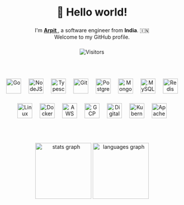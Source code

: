 ###

<h1 align="center">👋 Hello world!</h1>

###

<p align="center">
    I'm <strong>
        <a href="https://github.com/arpit9616">
            Arpit
        </a>
    </strong>, a software engineer from <strong>India</strong>. 🇮🇳
    <br />
    Welcome to my GitHub profile.
</p>

###

<div align="center">

![Visitors](https://api.visitorbadge.io/api/visitors?path=https%3A%2F%2Fgithub.com%2Farpit9616%2Farpit9616&label=visitors&labelColor=%23404040&countColor=%232f80ed&labelStyle=lower)
</div>

###

<br />

###

<div align="center">
    <img src="https://cdn.jsdelivr.net/gh/devicons/devicon/icons/go/go-original.svg" height="40" alt="Go" />
    <img width="12" />
    <img src="https://cdn.jsdelivr.net/gh/devicons/devicon/icons/nodejs/nodejs-original.svg" height="40" alt="NodeJS" />
    <img width="12" />
    <img src="https://cdn.jsdelivr.net/gh/devicons/devicon/icons/typescript/typescript-original.svg" height="40" alt="Typescript" />
    <img width="12" />
    <img src="https://cdn.jsdelivr.net/gh/devicons/devicon/icons/git/git-original.svg" height="40" alt="Git" />
    <img width="12" />
    <img src="https://cdn.jsdelivr.net/gh/devicons/devicon/icons/postgresql/postgresql-original.svg" height="40" alt="PostgreSQL" />
    <img width="12" />
    <img src="https://cdn.jsdelivr.net/gh/devicons/devicon/icons/mongodb/mongodb-original.svg" height="40" alt="MongoDB" />
    <img width="12" />
    <img src="https://cdn.jsdelivr.net/gh/devicons/devicon/icons/mysql/mysql-original.svg" height="40" alt="MySQL" />
    <img width="12" />
    <img src="https://cdn.jsdelivr.net/gh/devicons/devicon/icons/redis/redis-original.svg" height="40" alt="Redis" />
</div>

###

<div align="center">
    <img src="https://cdn.jsdelivr.net/gh/devicons/devicon/icons/linux/linux-original.svg" height="40" alt="Linux" />
    <img width="12" />
    <img src="https://cdn.jsdelivr.net/gh/devicons/devicon/icons/docker/docker-original.svg" height="40" alt="Docker" />
    <img width="12" />
    <img src="https://cdn.jsdelivr.net/gh/devicons/devicon/icons/amazonwebservices/amazonwebservices-original-wordmark.svg" height="40" alt="AWS" />
    <img width="12" />
    <img src="https://cdn.jsdelivr.net/gh/devicons/devicon/icons/googlecloud/googlecloud-original.svg" height="40" alt="GCP" />
    <img width="12" />
    <img src="https://cdn.jsdelivr.net/gh/devicons/devicon/icons/digitalocean/digitalocean-original.svg" height="40" alt="Digital Ocean" />
    <img width="12" />
    <img src="https://cdn.jsdelivr.net/gh/devicons/devicon/icons/kubernetes/kubernetes-plain.svg" height="40" alt="Kubernetes" />
    <img width="12" />
    <img src="https://cdn.jsdelivr.net/gh/devicons/devicon/icons/apachekafka/apachekafka-original.svg" height="40" alt="Apache Kafka" />
</div>

###

<br />

###

<div align="center">
    <img src="https://github-readme-stats.vercel.app/api?username=arpit9616&hide_title=false&hide_rank=false&show_icons=true&include_all_commits=true&count_private=true&disable_animations=false&locale=en&hide_border=false&order=1" height="150" alt="stats graph" />
    <img src="https://github-readme-stats.vercel.app/api/top-langs?username=arpit9616&locale=en&hide_title=false&layout=compact&card_width=320&langs_count=5&hide_border=false&order=2" height="150" alt="languages graph" />
</div>

###

